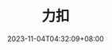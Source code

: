 ---
weight: 999
title: "力扣"
description: ""
icon: "folder"
date: "2023-11-04T04:32:09+08:00"
lastmod: "2023-11-04T04:32:09+08:00"
draft: false
toc: true
---
